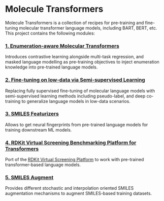 # Molecule Transformers
Molecule Transformers is a collection of recipes for pre-training and fine-tuning molecular transformer language models, including BART, BERT, etc. This project contains the following modules:

### [1. Enumeration-aware Molecular Transformers](https://github.com/MoleculeTransformers/enumeration-aware-molecule-transformers)
Introduces contrastive learning alongside multi-task regression, and masked language modelling as pre-training objectives to inject enumeration knowledge into pre-trained language models.

### [2. Fine-tuning on low-data via Semi-supervised Learning](https://github.com/MoleculeTransformers/moleculenet-bert-ssl)
Replacing fully supervised fine-tuning of molecular language models with semi-supervised learning methods including pseudo-label, and deep co-training to generalize language models in low-data scenarios.

### [3. SMILES Featurizers](https://github.com/MoleculeTransformers/smiles-featurizers)
Allows to get neural fingerprints from pre-trained language models for training downstream ML models.

### [4. RDKit Virtual Screening Benchmarking Platform for Transformers](https://github.com/MoleculeTransformers/rdkit-benchmarking-platform-transformers)
Port of the [RDKit Virtual Screening Platform](https://github.com/rdkit/benchmarking_platform) to work with pre-trained transformer-based language models.

### [5. SMILES Augment](https://github.com/MoleculeTransformers/smiles-augment)
Provides different stochastic and interpolation oriented SMILES augmentation mechanisms to augment SMILES-based training datasets.

